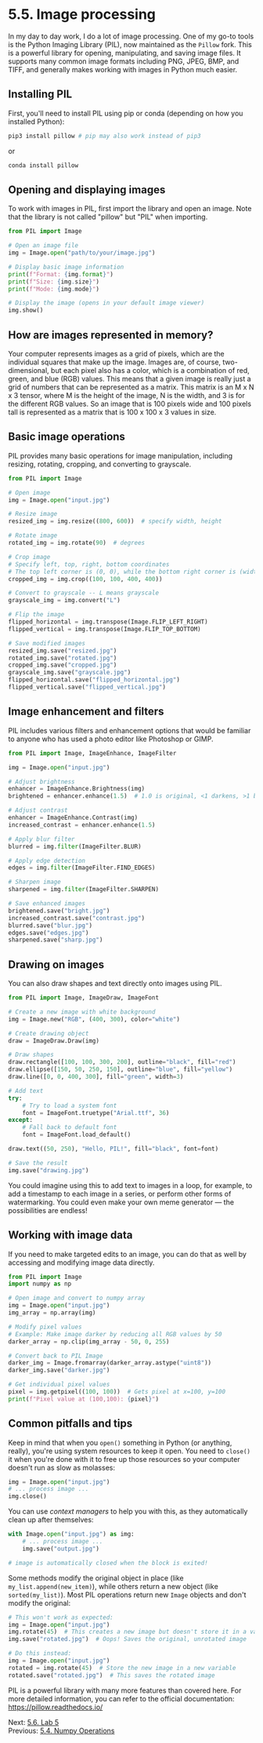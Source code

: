 # 5.5. Image processing

In my day to day work, I do a lot of image processing. One of my go-to tools is the Python Imaging Library (PIL), now
maintained as the `Pillow` fork. This is a powerful library for opening, manipulating, and saving image files. It
supports many common image formats including PNG, JPEG, BMP, and TIFF, and generally makes working with images
in Python much easier.

## Installing PIL

First, you'll need to install PIL using pip or conda (depending on how you installed Python):

```bash
pip3 install pillow # pip may also work instead of pip3
```

or

```bash
conda install pillow
```

## Opening and displaying images

To work with images in PIL, first import the library and open an image. Note that the library is not called "pillow"
but "PIL" when importing.

```python
from PIL import Image

# Open an image file
img = Image.open("path/to/your/image.jpg")

# Display basic image information
print(f"Format: {img.format}")
print(f"Size: {img.size}")
print(f"Mode: {img.mode}")

# Display the image (opens in your default image viewer)
img.show()
```

## How are images represented in memory?

Your computer represents images as a grid of pixels, which are the individual squares that make up
the image. Images are, of course, two-dimensional, but each pixel also has a color, which is a
combination of red, green, and blue (RGB) values. This means that a given image is really just a
grid of numbers that can be represented as a matrix. This matrix is an M x N x 3 tensor, where M is
the height of the image, N is the width, and 3 is for the different RGB values. So an image that is
100 pixels wide and 100 pixels tall is represented as a matrix that is 100 x 100 x 3 values in size.

## Basic image operations

PIL provides many basic operations for image manipulation, including resizing, rotating, cropping, and converting to
grayscale.

```python
from PIL import Image

# Open image
img = Image.open("input.jpg")

# Resize image
resized_img = img.resize((800, 600))  # specify width, height

# Rotate image
rotated_img = img.rotate(90)  # degrees

# Crop image
# Specify left, top, right, bottom coordinates
# The top left corner is (0, 0), while the bottom right corner is (width, height)
cropped_img = img.crop((100, 100, 400, 400))

# Convert to grayscale -- L means grayscale
grayscale_img = img.convert("L")

# Flip the image
flipped_horizontal = img.transpose(Image.FLIP_LEFT_RIGHT)
flipped_vertical = img.transpose(Image.FLIP_TOP_BOTTOM)

# Save modified images
resized_img.save("resized.jpg")
rotated_img.save("rotated.jpg")
cropped_img.save("cropped.jpg")
grayscale_img.save("grayscale.jpg")
flipped_horizontal.save("flipped_horizontal.jpg")
flipped_vertical.save("flipped_vertical.jpg")
```

## Image enhancement and filters

PIL includes various filters and enhancement options that would be familiar to anyone who has used a photo editor like
Photoshop or GIMP.

```python
from PIL import Image, ImageEnhance, ImageFilter

img = Image.open("input.jpg")

# Adjust brightness
enhancer = ImageEnhance.Brightness(img)
brightened = enhancer.enhance(1.5)  # 1.0 is original, <1 darkens, >1 brightens

# Adjust contrast
enhancer = ImageEnhance.Contrast(img)
increased_contrast = enhancer.enhance(1.5)

# Apply blur filter
blurred = img.filter(ImageFilter.BLUR)

# Apply edge detection
edges = img.filter(ImageFilter.FIND_EDGES)

# Sharpen image
sharpened = img.filter(ImageFilter.SHARPEN)

# Save enhanced images
brightened.save("bright.jpg")
increased_contrast.save("contrast.jpg")
blurred.save("blur.jpg")
edges.save("edges.jpg")
sharpened.save("sharp.jpg")
```

## Drawing on images

You can also draw shapes and text directly onto images using PIL.

```python
from PIL import Image, ImageDraw, ImageFont

# Create a new image with white background
img = Image.new("RGB", (400, 300), color="white")

# Create drawing object
draw = ImageDraw.Draw(img)

# Draw shapes
draw.rectangle([100, 100, 300, 200], outline="black", fill="red")
draw.ellipse([150, 50, 250, 150], outline="blue", fill="yellow")
draw.line([0, 0, 400, 300], fill="green", width=3)

# Add text
try:
    # Try to load a system font
    font = ImageFont.truetype("Arial.ttf", 36)
except:
    # Fall back to default font
    font = ImageFont.load_default()

draw.text((50, 250), "Hello, PIL!", fill="black", font=font)

# Save the result
img.save("drawing.jpg")
```

You could imagine using this to add text to images in a loop, for example, to add a timestamp to each image in a series,
or perform other forms of watermarking. You could even make your own meme generator — the possibilities are endless!

## Working with image data

If you need to make targeted edits to an image, you can do that as well by accessing and modifying image data directly.

```python
from PIL import Image
import numpy as np

# Open image and convert to numpy array
img = Image.open("input.jpg")
img_array = np.array(img)

# Modify pixel values
# Example: Make image darker by reducing all RGB values by 50
darker_array = np.clip(img_array - 50, 0, 255)

# Convert back to PIL Image
darker_img = Image.fromarray(darker_array.astype("uint8"))
darker_img.save("darker.jpg")

# Get individual pixel values
pixel = img.getpixel((100, 100))  # Gets pixel at x=100, y=100
print(f"Pixel value at (100,100): {pixel}")
```

## Common pitfalls and tips

Keep in mind that when you `open()` something in Python (or anything, really), you're using system resources to keep it
open. You need to `close()` it when you're done with it to free up those resources so your computer doesn't run as slow
as molasses:

```python
img = Image.open("input.jpg")
# ... process image ...
img.close()
```

You can use _context managers_ to help you with this, as they automatically clean up after themselves:

```python
with Image.open("input.jpg") as img:
    # ... process image ...
    img.save("output.jpg")

# image is automatically closed when the block is exited!
```

Some methods modify the original object in place (like `my_list.append(new_item)`), while others return a new object
(like `sorted(my_list)`). Most PIL operations return new `Image` objects and don't modify the original:

```python
# This won't work as expected:
img = Image.open("input.jpg")
img.rotate(45)  # This creates a new image but doesn't store it in a variable, so it's lost
img.save("rotated.jpg")  # Oops! Saves the original, unrotated image

# Do this instead:
img = Image.open("input.jpg")
rotated = img.rotate(45)  # Store the new image in a new variable
rotated.save("rotated.jpg")  # This saves the rotated image
```

PIL is a powerful library with many more features than covered here. For more detailed information, you can refer to the official documentation: https://pillow.readthedocs.io/

Next: [5.6. Lab 5](5.6.%20Lab%205.md)<br>
Previous: [5.4. Numpy Operations](5.4.%20Numpy%20Operations.md)

